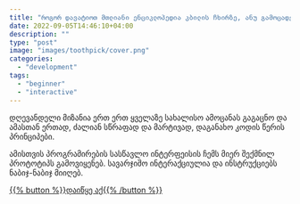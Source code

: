 ```yaml
---
title: "როგორ დავატიოთ მთლიანი ენციკლოპედია კბილის ჩხირზე, ანუ გამოცადე პროგრამირება ნახევარ საათში"
date: 2022-09-05T14:46:10+04:00
description: ""
type: "post"
image: "images/toothpick/cover.png"
categories: 
  - "development"
tags:
  - "beginner"
  - "interactive"
---
```


დღევანდელი მიზანია ერთ ერთ ყველაზე სახალისო ამოცანას გაგაცნო და ამასთან ერთად, ძალიან სწრაფად და მარტივად, დაგანახო კოდის წერის პრინციპები. 

ამისთვის პროგრამირების სასწავლო ინტერფეისის ჩემს მიერ შექმნილ პროტოტიპს გამოვიყენებ. სავარჯიშო ინტერაქციულია და ინსტრუქციებს ნაბიჯ-ნაბიჯ მიიღებ. 

[{{% button %}}დაიწყე აქ{{% /button %}}][1]

[1]:	https://iarigby.github.io/playground/toothpick